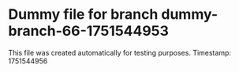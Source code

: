 # Dummy file for branch dummy-branch-66-1751544953

This file was created automatically for testing purposes.
Timestamp: 1751544956